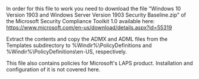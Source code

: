 In order for this file to work you need to download the file "Windows 10 Version 1903 and Windows Server Version 1903 Security Baseline.zip" of the Microsoft Security Compliance Toolkit 1.0 available here: https://www.microsoft.com/en-us/download/details.aspx?id=55319

Extract the contents and copy the ADMX and ADML files from the Templates subdirectory to %Windir%\PolicyDefinitions and %Windir%\PolicyDefinitions\en-US, respectively.

This file also contains policies for Microsoft's LAPS product.  Installation and configuration of it is not covered here.
